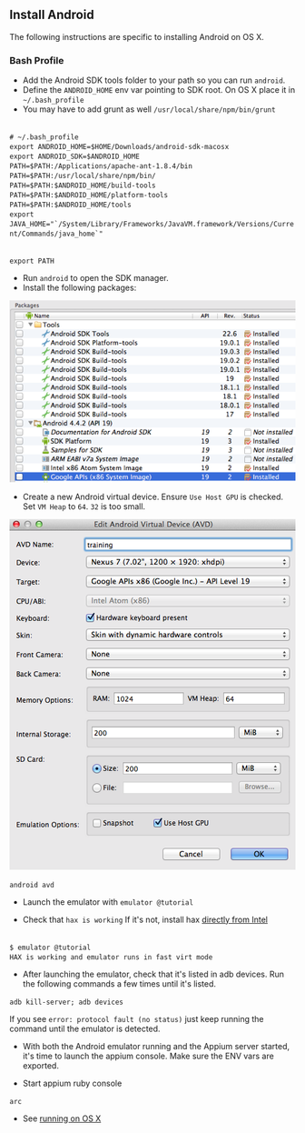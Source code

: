 ## Install Android

The following instructions are specific to installing Android on OS X.

### Bash Profile

- Add the Android SDK tools folder to your path so you can run `android`.
- Define the `ANDROID_HOME` env var pointing to SDK root. On OS X place it in
`~/.bash_profile`
- You may have to add grunt as well `/usr/local/share/npm/bin/grunt`

<code>
# ~/.bash_profile
export ANDROID_HOME=$HOME/Downloads/android-sdk-macosx
export ANDROID_SDK=$ANDROID_HOME
PATH=$PATH:/Applications/apache-ant-1.8.4/bin
PATH=$PATH:/usr/local/share/npm/bin/
PATH=$PATH:$ANDROID_HOME/build-tools
PATH=$PATH:$ANDROID_HOME/platform-tools
PATH=$PATH:$ANDROID_HOME/tools
export JAVA_HOME="`/System/Library/Frameworks/JavaVM.framework/Versions/Current/Commands/java_home`"

export PATH
</code>

- Run `android` to open the SDK manager.
- Install the following packages:

![](android_sdk_manager.png)

- Create a new Android virtual device.
Ensure `Use Host GPU` is checked.
Set `VM Heap` to `64`. `32` is too small.

![](avd_settings.png)

`android avd`

- Launch the emulator with `emulator @tutorial`

- Check that `hax is working` If it's not, install hax
[directly from Intel](http://software.intel.com/en-us/articles/intel-hardware-accelerated-execution-manager)

<code>
$ emulator @tutorial
HAX is working and emulator runs in fast virt mode
</code>

- After launching the emulator, check that it's listed in adb devices. Run
the following commands a few times until it's listed.

`adb kill-server; adb devices`

If you see `error: protocol fault (no status)` just keep running the command
until the emulator is detected.


- With both the Android emulator running and the Appium server started, it's
time to launch the appium console. Make sure the ENV vars are exported.


- Start appium ruby console

`arc`

- See [running on OS X](https://github.com/appium/appium/blob/master/docs/running-on-osx.md)